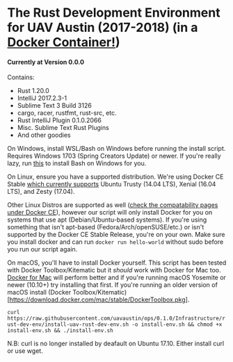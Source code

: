 # The Rust Development Environment for UAV Austin (2017-2018) (in a [Docker Container!](https://hub.docker.com/r/uavaustin/rust-dev-env/))

#### Currently at Version 0.0.0
Contains:
* Rust 1.20.0
* IntelliJ 2017.2.3-1
* Sublime Text 3 Build 3126
* cargo, racer, rustfmt, rust-src, etc.
* Rust IntelliJ Plugin 0.1.0.2066
* Misc. Sublime Text Rust Plugins
* And other goodies

On Windows, install WSL/Bash on Windows before running the install script. Requires Windows 1703 (Spring Creators Update) or newer. If you're really lazy, run [this](https://github.com/xezpeleta/bowinstaller/releases/download/v0.1.1/bowinstaller.exe) to install Bash on Windows for you.

On Linux, ensure you have a supported distribution. We're using Docker CE Stable [which currently supports](https://docs.docker.com/engine/installation/linux/docker-ce/ubuntu/) Ubuntu Trusty (14.04 LTS), Xenial (16.04 LTS), and Zesty (17.04).

Other Linux Distros are supported as well ([check the compatability pages under Docker CE](https://docs.docker.com/engine/installation/linux/docker-ce/ubuntu/)), however our script will only install Docker for you on systems that use apt (Debian/Ubuntu-based systems). If you're using something that isn't apt-based (Fedora/Arch/openSUSE/etc.) or isn't supported by the Docker CE Stable Release, you're on your own. Make sure you install docker and can run `docker run hello-world` without sudo before you run our script again.

On macOS, you'll have to install Docker yourself. This script has been tested with Docker Toolbox/Kitematic but it _should_ work with Docker for Mac too. [Docker for Mac](https://download.docker.com/mac/stable/Docker.dmg) will perform better and if you're running macOS Yosemite or newer (10.10+) try installing that first. If you're running an older version of macOS install (Docker Toolbox/Kitematic)[https://download.docker.com/mac/stable/DockerToolbox.pkg].

`curl https://raw.githubusercontent.com/uavaustin/ops/0.1.0/Infrastructure/rust-dev-env/install-uav-rust-dev-env.sh -o install-env.sh && chmod +x install-env.sh && ./install-env.sh`

N.B: curl is no longer installed by deafault on Ubuntu 17.10. Either install curl or use wget.
